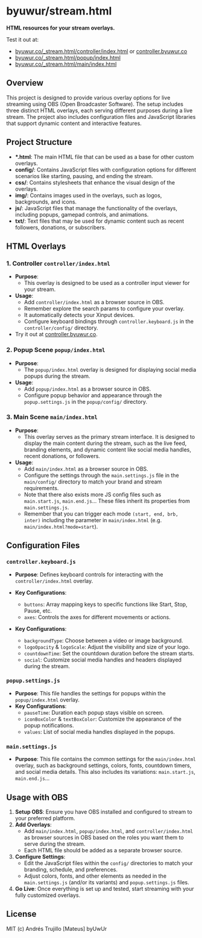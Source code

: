 # byuwur/stream.html

**HTML resources for your stream overlays.**

Test it out at:

-   [byuwur.co/\_stream.html/controller/index.html](https://byuwur.co/_stream.html/controller/index.html) or [controller.byuwur.co](https://controller.byuwur.co)
-   [byuwur.co/\_stream.html/popup/index.html](https://byuwur.co/_stream.html/popup/index.html)
-   [byuwur.co/\_stream.html/main/index.html](https://byuwur.co/_stream.html/main/index.html)

## Overview

This project is designed to provide various overlay options for live streaming using OBS (Open Broadcaster Software). The setup includes three distinct HTML overlays, each serving different purposes during a live stream. The project also includes configuration files and JavaScript libraries that support dynamic content and interactive features.

## Project Structure

-   **\*.html**: The main HTML file that can be used as a base for other custom overlays.
-   **config/**: Contains JavaScript files with configuration options for different scenarios like starting, pausing, and ending the stream.
-   **css/**: Contains stylesheets that enhance the visual design of the overlays.
-   **img/**: Contains images used in the overlays, such as logos, backgrounds, and icons.
-   **js/**: JavaScript files that manage the functionality of the overlays, including popups, gamepad controls, and animations.
-   **txt/**: Text files that may be used for dynamic content such as recent followers, donations, or subscribers.

## HTML Overlays

### 1. Controller `controller/index.html`

-   **Purpose**:
    -   This overlay is designed to be used as a controller input viewer for your stream.
-   **Usage**:
    -   Add `controller/index.html` as a browser source in OBS.
    -   Remember explore the search params to configure your overlay.
    -   It automatically detects your Xinput devices.
    -   Configure keyboard bindings through `controller.keyboard.js` in the `controller/config/` directory.
-   Try it out at [controller.byuwur.co](https://controller.byuwur.co).

### 2. Popup Scene `popup/index.html`

-   **Purpose**:
    -   The `popup/index.html` overlay is designed for displaying social media popups during the stream.
-   **Usage**:
    -   Add `popup/index.html` as a browser source in OBS.
    -   Configure popup behavior and appearance through the `popup.settings.js` in the `popup/config/` directory.

### 3. Main Scene `main/index.html`

-   **Purpose**:
    -   This overlay serves as the primary stream interface. It is designed to display the main content during the stream, such as the live feed, branding elements, and dynamic content like social media handles, recent donations, or followers.
-   **Usage**:
    -   Add `main/index.html` as a browser source in OBS.
    -   Configure the settings through the `main.settings.js` file in the `main/config/` directory to match your brand and stream requirements.
    -   Note that there also exists more JS config files such as `main.start.js`, `main.end.js`... These files inherit its properties from `main.settings.js`.
    -   Remember that you can trigger each mode `(start, end, brb, inter)` including the parameter in `main/index.html` (e.g. `main/index.html?mode=start`).

## Configuration Files

### `controller.keyboard.js`

-   **Purpose**: Defines keyboard controls for interacting with the `controller/index.html` overlay.
-   **Key Configurations**:

    -   `buttons`: Array mapping keys to specific functions like Start, Stop, Pause, etc.
    -   `axes`: Controls the axes for different movements or actions.

-   **Key Configurations**:
    -   `backgroundType`: Choose between a video or image background.
    -   `logoOpacity` & `logoScale`: Adjust the visibility and size of your logo.
    -   `countdownTime`: Set the countdown duration before the stream starts.
    -   `social`: Customize social media handles and headers displayed during the stream.

### `popup.settings.js`

-   **Purpose**: This file handles the settings for popups within the `popup/index.html` overlay.
-   **Key Configurations**:
    -   `pauseTime`: Duration each popup stays visible on screen.
    -   `iconBoxColor` & `textBoxColor`: Customize the appearance of the popup notifications.
    -   `values`: List of social media handles displayed in the popups.

### `main.settings.js`

-   **Purpose**: This file contains the common settings for the `main/index.html` overlay, such as background settings, colors, fonts, countdown timers, and social media details. This also includes its variations: `main.start.js`, `main.end.js`...

## Usage with OBS

1. **Setup OBS**: Ensure you have OBS installed and configured to stream to your preferred platform.
2. **Add Overlays**:
    - Add `main/index.html`, `popup/index.html`, and `controller/index.html` as browser sources in OBS based on the roles you want them to serve during the stream.
    - Each HTML file should be added as a separate browser source.
3. **Configure Settings**:
    - Edit the JavaScript files within the `config/` directories to match your branding, schedule, and preferences.
    - Adjust colors, fonts, and other elements as needed in the `main.settings.js` (and/or its variants) and `popup.settings.js` files.
4. **Go Live**: Once everything is set up and tested, start streaming with your fully customized overlays.

## License

MIT (c) Andrés Trujillo [Mateus] byUwUr
